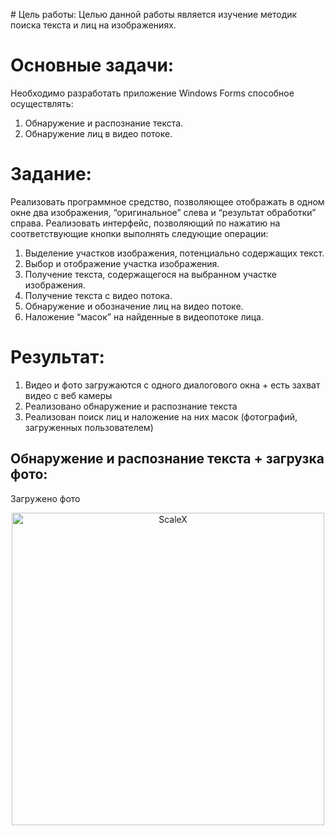 ﻿﻿# Цель работы: 
Целью данной работы является изучение методик поиска текста и лиц на изображениях.

# Основные задачи:
Необходимо разработать приложение Windows Forms способное осуществлять: 
1.	Обнаружение и распознание текста. 
2.	Обнаружение лиц в видео потоке.

# Задание:
Реализовать программное средство, позволяющее отображать в одном окне два изображения, “оригинальное” слева и “результат обработки” справа. Реализовать интерфейс, позволяющий по нажатию на соответствующие кнопки выполнять следующие операции: 
1.	Выделение участков изображения, потенциально содержащих текст. 
2.	Выбор и отображение участка изображения. 
3.	Получение текста, содержащегося на выбранном участке изображения. 
4.	Получение текста с видео потока. 
5.	Обнаружение и обозначение лиц на видео потоке. 
6.	Наложение “масок” на найденные в видеопотоке лица.

# Результат:
1. Видео и фото загружаются с одного диалогового окна + есть захват видео с веб камеры
2. Реализовано обнаружение и распознание текста
3. Реализован поиск лиц и наложение на них масок (фотографий, загруженных пользователем)

## Обнаружение и распознание текста + загрузка фото:
Загружено фото
<p align="center">
  <img src="Results/Text_recognizing/Photo_Loaded.png" width="500" alt="ScaleX" />
</p>